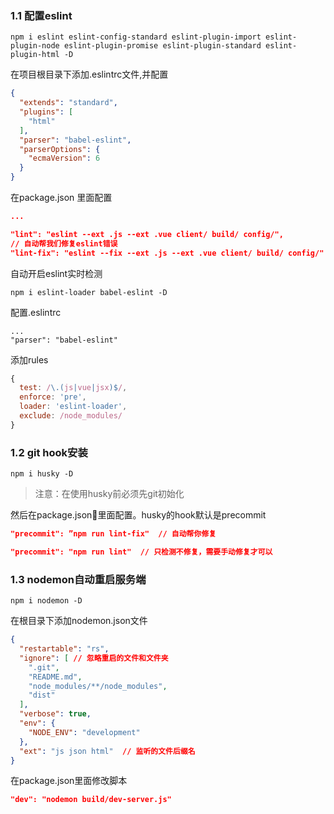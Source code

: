 ### 1.1 配置eslint
```
npm i eslint eslint-config-standard eslint-plugin-import eslint-plugin-node eslint-plugin-promise eslint-plugin-standard eslint-plugin-html -D

```

在项目根目录下添加.eslintrc文件,并配置
```json
{
  "extends": "standard",
  "plugins": [
    "html"
  ],
  "parser": "babel-eslint",
  "parserOptions": {
    "ecmaVersion": 6
  }
}
```

在package.json 里面配置
```json
...

"lint": "eslint --ext .js --ext .vue client/ build/ config/",
// 自动帮我们修复eslint错误
"lint-fix": "eslint --fix --ext .js --ext .vue client/ build/ config/"
```

自动开启eslint实时检测
```
npm i eslint-loader babel-eslint -D

```

配置.eslintrc
```
...
"parser": "babel-eslint"
```

添加rules
```js
{
  test: /\.(js|vue|jsx)$/,
  enforce: 'pre',
  loader: 'eslint-loader',
  exclude: /node_modules/
}
```

### 1.2 git hook安装
```
npm i husky -D
```
> 注意：在使用husky前必须先git初始化

然后在package.json里面配置。husky的hook默认是precommit
```json
"precommit": ”npm run lint-fix"  // 自动帮你修复

"precommit": "npm run lint"  // 只检测不修复，需要手动修复才可以
```

### 1.3 nodemon自动重启服务端
```
npm i nodemon -D
```
在根目录下添加nodemon.json文件
```json
{
  "restartable": "rs",
  "ignore": [ // 忽略重启的文件和文件夹
    ".git",
    "README.md",
    "node_modules/**/node_modules",
    "dist"
  ],
  "verbose": true,
  "env": {
    "NODE_ENV": "development"
  },
  "ext": "js json html"  // 监听的文件后缀名
}
```
在package.json里面修改脚本
```json
"dev": "nodemon build/dev-server.js"
```
